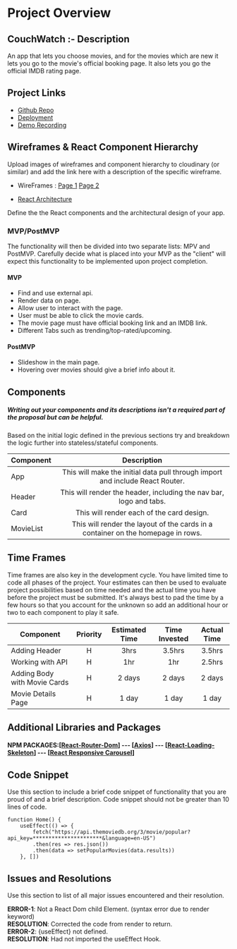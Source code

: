 # Project Overview


## CouchWatch :- Description

An app that lets you choose movies, and for the movies which are new it lets you go to the movie's official booking page. It also lets you go the official IMDB rating page. 

## Project Links

- [Github Repo](https://github.com/jayanth920/project-2)
- [Deployment](https://project-2-2b1ls4dk9-jayanth920.vercel.app/)
- [Demo Recording](https://youtu.be/NrohkYzY9Uk)

## Wireframes & React Component Hierarchy

Upload images of wireframes and component hierarchy to cloudinary (or similar) and add the link here with a description of the specific wireframe.

- WireFrames : [Page 1](https://user-images.githubusercontent.com/113549918/202493151-c8e40e12-67cf-4a23-97fb-9bf2d42680aa.jpg)
	       [Page 2](https://user-images.githubusercontent.com/113549918/202493451-ed4ce579-e58c-469b-bcb4-df5825fb1ca0.jpg)
 
- [React Architecture](https://user-images.githubusercontent.com/113549918/202492865-9a4846c8-b58d-4a06-86ad-ee6930119612.jpg)


Define the the React components and the architectural design of your app.

### MVP/PostMVP

The functionality will then be divided into two separate lists: MPV and PostMVP.  Carefully decide what is placed into your MVP as the "client" will expect this functionality to be implemented upon project completion.  

#### MVP
- Find and use external api.
- Render data on page.
- Allow user to interact with the page.
- User must be able to click the movie cards.
- The movie page must have official booking link and an IMDB link.
- Different Tabs such as trending/top-rated/upcoming.

#### PostMVP
- Slideshow in the main page.
- Hovering over movies should give a brief info about it.

## Components
##### Writing out your components and its descriptions isn't a required part of the proposal but can be helpful.

Based on the initial logic defined in the previous sections try and breakdown the logic further into stateless/stateful components. 

| Component | Description | 
| --- | :---: |  
| App | This will make the initial data pull through import and include React Router.| 
| Header | This will render the header, including the nav bar, logo and tabs. | 
| Card | This will render each of the card design. | 
| MovieList | This will render the layout of the cards in a container on the homepage in rows. | 

## Time Frames

Time frames are also key in the development cycle.  You have limited time to code all phases of the project.  Your estimates can then be used to evaluate project possibilities based on time needed and the actual time you have before the project must be submitted. It's always best to pad the time by a few hours so that you account for the unknown so add an additional hour or two to each component to play it safe. 

| Component | Priority | Estimated Time | Time Invested | Actual Time |
| --- | :---: |  :---: | :---: | :---: |
| Adding Header | H | 3hrs| 3.5hrs | 3.5hrs |
| Working with API | H | 1hr| 1hr | 2.5hrs |
| Adding Body with Movie Cards | H | 2 days| 2 days | 2 days |
| Movie Details Page | H | 1 day| 1 day | 1 day |

## Additional Libraries and Packages
 #### NPM PACKAGES:[[React-Router-Dom](https://www.npmjs.com/package/react-router-dom)] --- [[Axios](https://www.npmjs.com/package/react-axios)] --- [[React-Loading-Skeleton](https://www.npmjs.com/package/react-loading-skeleton)] --- [[React Responsive Carousel](https://www.npmjs.com/package/react-responsive-carousel)]

## Code Snippet
Use this section to include a brief code snippet of functionality that you are proud of and a brief description.  Code snippet should not be greater than 10 lines of code. 

```
function Home() {
    useEffect(() => {
        fetch("https://api.themoviedb.org/3/movie/popular?api_key=**********************&language=en-US")
        .then(res => res.json())
        .then(data => setPopularMovies(data.results))
    }, [])
```

## Issues and Resolutions
 Use this section to list of all major issues encountered and their resolution.

**ERROR-1**: Not a React Dom child Element. (syntax error due to render keyword)                          
**RESOLUTION**: Corrected the code from render to return.
<br>
**ERROR-2**: {useEffect} not defined.                          
**RESOLUTION**: Had not imported the useEffect Hook.

